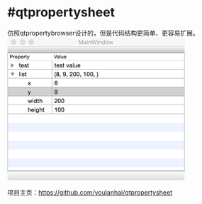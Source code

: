 #qtpropertysheet
==================

仿照qtpropertybrowser设计的，但是代码结构更简单、更容易扩展。
![](doc/screenshot.png)

项目主页：https://github.com/youlanhai/qtpropertysheet
